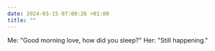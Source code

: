 ```yaml
---
date: 2024-03-15 07:00:26 +01:00
title: ""
---
```

Me: "Good morning love, how did you sleep?"
Her: "Still happening."
